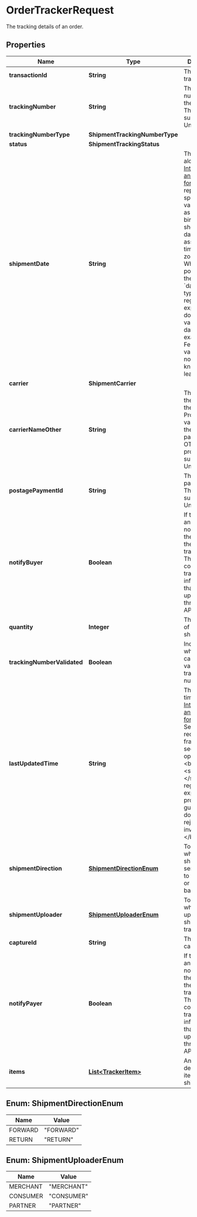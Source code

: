 

# OrderTrackerRequest

The tracking details of an order.

## Properties

| Name | Type | Description | Notes |
|------------ | ------------- | ------------- | -------------|
|**transactionId** | **String** | The PayPal transaction ID. |  |
|**trackingNumber** | **String** | The tracking number for the shipment. This property supports Unicode. |  [optional] |
|**trackingNumberType** | **ShipmentTrackingNumberType** |  |  [optional] |
|**status** | **ShipmentTrackingStatus** |  |  |
|**shipmentDate** | **String** | The stand-alone date, in [Internet date and time format](https://tools.ietf.org/html/rfc3339#section-5.6). To represent special legal values, such as a date of birth, you should use dates with no associated time or time-zone data. Whenever possible, use the standard &#x60;date_time&#x60; type. This regular expression does not validate all dates. For example, February 31 is valid and nothing is known about leap years. |  [optional] |
|**carrier** | **ShipmentCarrier** |  |  [optional] |
|**carrierNameOther** | **String** | The name of the carrier for the shipment. Provide this value only if the carrier parameter is OTHER. This property supports Unicode. |  [optional] |
|**postagePaymentId** | **String** | The postage payment ID. This property supports Unicode. |  [optional] [readonly] |
|**notifyBuyer** | **Boolean** | If true, sends an email notification to the buyer of the PayPal transaction. The email contains the tracking information that was uploaded through the API. |  [optional] |
|**quantity** | **Integer** | The quantity of items shipped. |  [optional] [readonly] |
|**trackingNumberValidated** | **Boolean** | Indicates whether the carrier validated the tracking number. |  [optional] [readonly] |
|**lastUpdatedTime** | **String** | The date and time, in [Internet date and time format](https://tools.ietf.org/html/rfc3339#section-5.6). Seconds are required while fractional seconds are optional.&lt;blockquote&gt;&lt;strong&gt;Note:&lt;/strong&gt; The regular expression provides guidance but does not reject all invalid dates.&lt;/blockquote&gt; |  [optional] |
|**shipmentDirection** | [**ShipmentDirectionEnum**](#ShipmentDirectionEnum) | To denote whether the shipment is sent forward to the receiver or returned back. |  [optional] |
|**shipmentUploader** | [**ShipmentUploaderEnum**](#ShipmentUploaderEnum) | To denote which party uploaded the shipment tracking info. |  [optional] [readonly] |
|**captureId** | **String** | The PayPal capture ID. |  |
|**notifyPayer** | **Boolean** | If true, sends an email notification to the payer of the PayPal transaction. The email contains the tracking information that was uploaded through the API. |  [optional] |
|**items** | [**List&lt;TrackerItem&gt;**](TrackerItem.md) | An array of details of items in the shipment. |  [optional] |



## Enum: ShipmentDirectionEnum

| Name | Value |
|---- | -----|
| FORWARD | &quot;FORWARD&quot; |
| RETURN | &quot;RETURN&quot; |



## Enum: ShipmentUploaderEnum

| Name | Value |
|---- | -----|
| MERCHANT | &quot;MERCHANT&quot; |
| CONSUMER | &quot;CONSUMER&quot; |
| PARTNER | &quot;PARTNER&quot; |



